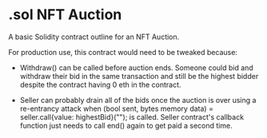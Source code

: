 # .sol NFT Auction

A basic Solidity contract outline for an NFT Auction. 

For production use, this contract would need to be tweaked because:
- Withdraw() can be called before auction ends. Someone could bid and withdraw their bid in the same transaction and still be the highest bidder despite the contract having 0 eth in the contract.

- Seller can probably drain all of the bids once the auction is over using a re-entrancy attack when (bool sent, bytes memory data) = seller.call{value: highestBid}(""); is called. Seller contract's callback function just needs to call end() again to get paid a second time.
